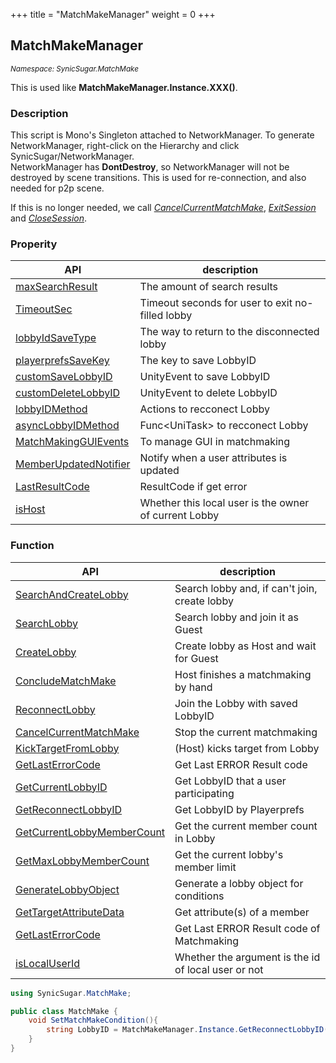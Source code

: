 +++
title = "MatchMakeManager"
weight = 0
+++

## MatchMakeManager
<small>*Namespace: SynicSugar.MatchMake*</small>

This is used like **MatchMakeManager.Instance.XXX()**.


### Description
This script is Mono's Singleton attached to NetworkManager.  To generate NetworkManager, right-click on the Hierarchy and click SynicSugar/NetworkManager.<br>
NetworkManager has **DontDestroy**, so NetworkManager will not be destroyed by scene transitions. This is used for re-connection, and also needed for p2p scene. <br>

If this is no longer needed, we call *[CancelCurrentMatchMake](../MatchMakeManager/cancelcurrentmatchmake)*, *[ExitSession](../../SynicSugar.P2P/ConnectHub/exitsession)* and *[CloseSession](../../SynicSugar.P2P/ConnectHub/exitsession)*.



### Properity
| API | description |
|---|---|
| [maxSearchResult](../MatchMakeManager/maxsearchresult)  | The amount of search results |
| [TimeoutSec](../MatchMakeManager/timeoutsec) | Timeout seconds for user to exit no-filled lobby |
| [lobbyIdSaveType](../MatchMakeManager/lobbyidsavetype) | The way to return to the disconnected lobby |
| [playerprefsSaveKey](../MatchMakeManager/playerprefssavekey) | The key to save LobbyID |
| [customSaveLobbyID](../MatchMakeManager/customsavelobbyid) | UnityEvent to save LobbyID |
| [customDeleteLobbyID](../MatchMakeManager/customdeletelobbyid) | UnityEvent to delete LobbyID |
| [lobbyIDMethod](../MatchMakeManager/lobbyidmethod) | Actions to recconect Lobby |
| [asyncLobbyIDMethod](../MatchMakeManager/asynclobbyidmethod) | Func&lt;UniTask&gt; to recconect Lobby |
| [MatchMakingGUIEvents](../MatchMakeManager/matchmakingguievents) | To manage GUI in matchmaking |
| [MemberUpdatedNotifier](../MatchMakeManager/memberupdatednotifier) | Notify when a user attributes is updated |
| [LastResultCode](../MatchMakeManager/lastresultcode) | ResultCode if get error |
| [isHost](../MatchMakeManager/ishost) | Whether this local user is the owner of current Lobby |


### Function 
| API | description |
|---|---|
| [SearchAndCreateLobby](../MatchMakeManager/searchandcreatelobby) | Search lobby and, if can't join, create lobby |
| [SearchLobby](../MatchMakeManager/searchlobby) | Search lobby and join it as Guest |
| [CreateLobby](../MatchMakeManager/createlobby) | Create lobby as Host and wait for Guest |
| [ConcludeMatchMake](../MatchMakeManager/concludematchmake) | Host finishes a matchmaking by hand |
| [ReconnectLobby](../MatchMakeManager/reconnectlobby) | Join the Lobby with saved LobbyID |
| [CancelCurrentMatchMake](../MatchMakeManager/cancelcurrentmatchmake) | Stop the current matchmaking |
| [KickTargetFromLobby](../MatchMakeManager/kicktargetfromlobby) | (Host) kicks target from Lobby |
| [GetLastErrorCode](../MatchMakeManager/getlasterrorcode) | Get Last ERROR Result code |
| [GetCurrentLobbyID](../MatchMakeManager/getcurrentlobbyid) | Get LobbyID that a user participating |
| [GetReconnectLobbyID](../MatchMakeManager/getreconnectlobbyid) | Get LobbyID by Playerprefs |
| [GetCurrentLobbyMemberCount](../MatchMakeManager/getcurrentlobbymembercount) | Get the current member count in Lobby |
| [GetMaxLobbyMemberCount](../MatchMakeManager/getmaxlobbymembercount) | Get the current lobby's member limit |
| [GenerateLobbyObject](../MatchMakeManager/generatelobbyobject) | Generate a lobby object for conditions |
| [GetTargetAttributeData](../MatchMakeManager/gettargetattributedata) | Get attribute(s) of a member |
| [GetLastErrorCode](../MatchMakeManager/getlasterrorcode) | Get Last ERROR Result code of Matchmaking |
| [isLocalUserId](../MatchMakeManager/islocaluserid) | Whether the argument is the id of local user or not |


```cs
using SynicSugar.MatchMake;

public class MatchMake {
    void SetMatchMakeCondition(){
        string LobbyID = MatchMakeManager.Instance.GetReconnectLobbyID();
    }
}
```